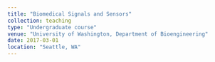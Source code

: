 ```yaml
---
title: "Biomedical Signals and Sensors"
collection: teaching
type: "Undergraduate course"
venue: "University of Washington, Department of Bioengineering"
date: 2017-03-01
location: "Seattle, WA"
---
```



